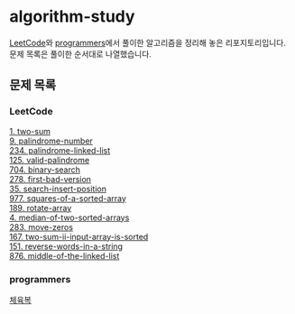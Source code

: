 # algorithm-study
[LeetCode](https://leetcode.com/problemset/algorithms/ )와 [programmers](https://programmers.co.kr/learn/challenges?tab=all_challenges )에서 풀이한 알고리즘을 정리해 놓은 리포지토리입니다.  
문제 목록은 풀이한 순서대로 나열했습니다.  

## 문제 목록
### LeetCode
[1. two-sum](leetcode/two-sum.md )  
[9. palindrome-number](leetcode/palindrome-number.md )  
[234. palindrome-linked-list](leetcode/palindrome-linked-list.md )  
[125. valid-palindrome](leetcode/valid-palindrome.md )  
[704. binary-search](leetcode/binary-search.md )  
[278. first-bad-version](leetcode/first-bad-version.md )  
[35. search-insert-position](leetcode/search-insert-position.md )  
[977. squares-of-a-sorted-array](leetcode/squares-of-a-sorted-array.md )  
[189. rotate-array](leetcode/rotate-array.md )  
[4. median-of-two-sorted-arrays](leetcode/median-of-two-sorted-arrays.md )  
[283. move-zeros](leetcode/move-zeros.md )  
[167. two-sum-ii-input-array-is-sorted](leetcode/two-sum-ii-input-array-is-sorted.md )  
[151. reverse-words-in-a-string](leetcode/reverse-words-in-a-string.md )  
[876. middle-of-the-linked-list](leetcode/middle-of-the-linked-list.md )  

### programmers
[체육복](programmers/training-uniform.md )  

